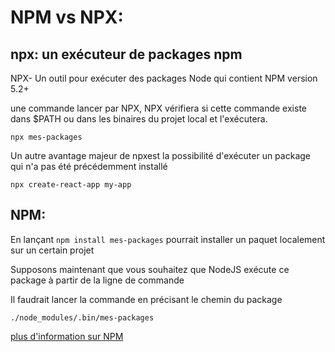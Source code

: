 # NPM vs NPX:

## npx: un exécuteur de packages npm

NPX- Un outil pour exécuter des packages Node qui contient NPM version 5.2+

une commande lancer par NPX, NPX vérifiera si cette commande existe dans $PATH ou dans les binaires du projet local et l'exécutera.

```
npx mes-packages
```

Un autre avantage majeur de npxest la possibilité d'exécuter un package qui n'a pas été précédemment installé

```
npx create-react-app my-app
```

## NPM:

En lançant `npm install mes-packages` pourrait installer un paquet localement sur un certain projet

Supposons maintenant que vous souhaitez que NodeJS exécute ce package à partir de la ligne de commande

Il faudrait lancer la commande en précisant le chemin du package

```
./node_modules/.bin/mes-packages
```

<a href="https://docs.npmjs.com/about-npm"> plus d'information sur NPM</a>
